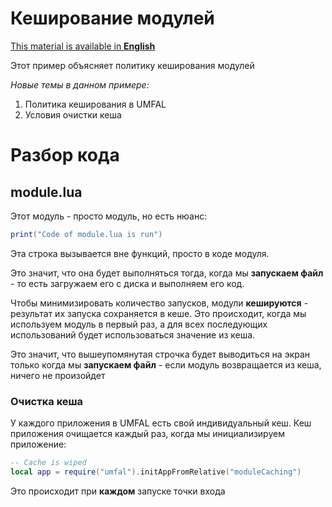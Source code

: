 # Кеширование модулей
[This material is available in **English**](https://github.com/AtomicScience/atomic-programs/tree/master/umfal/examples/05-moduleCaching)

Этот пример объясняет политику кеширования модулей

*Новые темы в данном примере:*
1. Политика кеширования в UMFAL
2. Условия очистки кеша

# Разбор кода
## module.lua
Этот модуль - просто модуль, но есть нюанс:
```lua
print("Code of module.lua is run")
```
Эта строка вызывается вне функций, просто в коде модуля.

Это значит, что она будет выполняться тогда, когда мы **запускаем файл** - то есть загружаем его с диска и выполняем его код.

Чтобы минимизировать количество запусков, модули **кешируются** - результат их запуска сохраняется в кеше. Это происходит, когда мы используем модуль в первый раз, а для всех последующих использований будет использоваться значение из кеша.

Это значит, что вышеупомянутая строчка будет выводиться на экран только когда мы **запускаем файл** - если модуль возвращается из кеша, ничего не произойдет

### Очистка кеша
У каждого приложения в UMFAL есть свой индивидуальный кеш. Кеш приложения очищается каждый раз, когда мы инициализируем приложение:
```lua
-- Cache is wiped
local app = require("umfal").initAppFromRelative("moduleCaching")
```
Это происходит при **каждом** запуске точки входа